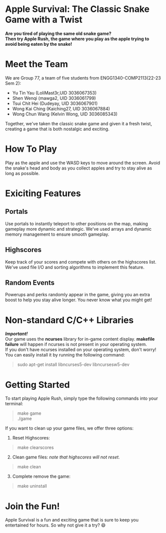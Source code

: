 # Apple Survival: The Classic Snake Game with a Twist
**Are you tired of playing the same old snake game?  
Then try Apple Rush, the game where you play as the apple trying to avoid being eaten by the snake!**

# Meet the Team
We are Group 77, a team of five students from ENGG1340-COMP2113(22-23 Sem 2):
+ Yu Tin Yau (LoliMast3r,UID 3036067353)  
+ Shen Wenqi (mawga2, UID 3036061799)  
+ Tsui Chit Hei (Dudeyay, UID 3036067901)  
+ Wong Kai Ching (Kaiching27, UID 3036067884)  
+ Wong Chun Wang (Kelvin Wong, UID 3036085343)  

Together, we've taken the classic snake game and given it a fresh twist, creating a game that is both nostalgic and exciting.

# How To Play
Play as the apple and use the WASD keys to move around the screen. 
Avoid the snake's head and body as you collect apples and try to stay alive as long as possible.

# Exiciting Features
## Portals
Use portals to instantly teleport to other positions on the map, making gameplay more dynamic and strategic.
We've used arrays and dynamic memory management to ensure smooth gameplay.

## Highscores
Keep track of your scores and compete with others on the highscores list.
We've used file I/O and sorting algorithms to implement this feature.

## Random Events
Powerups and perks randomly appear in the game, giving you an extra boost to help you stay alive longer. 
You never know what you might get!

# Non-standard C/C++ Libraries
***Important!***  
Our game uses the **ncurses** library for in-game content display.
**makefile failure** will happen if ncurses is not present in your operating system.  
If you don't have ncurses installed on your operating system, don't worry!
You can easily install it by running the following command:
> sudo apt-get install libncurses5-dev libncursesw5-dev

# Getting Started
To start playing Apple Rush, simply type the following commands into your terminal:
> make game  
> ./game

If you want to clean up your game files, we offer three options:
1. Reset Highscores:
> make clearscores

2. Clean game files: *note that highscores will not reset.*
> make clean

3. Complete remove the game:
> make uninstall

# Join the Fun!
Apple Survival is a fun and exciting game that is sure to keep you entertained for hours. 
So why not give it a try? :smile:
